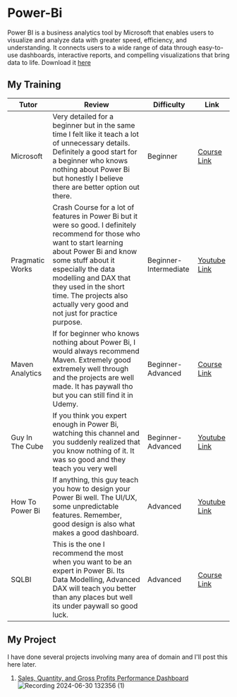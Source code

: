 # Power-Bi
Power BI is a business analytics tool by Microsoft that enables users to visualize and analyze data with greater speed, efficiency, and understanding. It connects users to a wide range of data through easy-to-use dashboards, interactive reports, and compelling visualizations that bring data to life. Download it [here](https://www.microsoft.com/en-us/power-platform/products/power-bi/downloads)

## My Training

| Tutor            | Review                                      | Difficulty | Link                                                   |
|------------------|---------------------------------------------|------------|--------------------------------------------------------|
| Microsoft        | Very detailed for a beginner but in the same time I felt like it teach a lot of unnecessary details. Definitely a good start for a beginner who knows nothing about Power Bi but honestly I believe there are better option out there.            | Beginner     | [Course Link](https://www.coursera.org/professional-certificates/microsoft-power-bi-data-analyst)   |
| Pragmatic Works       | Crash Course for a lot of features in Power Bi but it were so good. I definitely recommend for those who want to start learning about Power Bi and know some stuff about it especially the data modelling and DAX that they used in the short time. The projects also actually very good and not just for practice purpose.     | Beginner-Intermediate    | [Youtube Link](https://www.youtube.com/@PragmaticWorks) |
| Maven Analytics | If for beginner who knows nothing about Power Bi, I would always recommend Maven. Extremely good extremely well through and the projects are well made. It has paywall tho but you can still find it in Udemy.     | Beginner-Advanced     | [Course Link](https://mavenanalytics.io/path/power-bi-specialist)    |
| Guy In The Cube | If you think you expert enough in Power Bi, watching this channel and you suddenly realized that you know nothing of it. It was so good and they teach you very well  | Beginner-Advanced     | [Youtube Link](https://www.youtube.com/@GuyInACube)    |
| How To Power Bi | If anything, this guy teach you how to design your Power Bi well. The UI/UX, some unpredictable features. Remember, good design is also what makes a good dashboard.  | Advanced     | [Youtube Link](https://www.youtube.com/@HowtoPowerBI)    |
| SQLBI | This is the one I recommend the most when you want to be an expert in Power Bi. Its Data Modelling, Advanced DAX will teach you better than any places but well its under paywall so good luck.  | Advanced     | [Course Link](https://www.sqlbi.com/training/)   |

## My Project
I have done several projects involving many area of domain and I'll post this here later.

1. [Sales, Quantity, and Gross Profits Performance Dashboard](https://github.com/marswanttobeanalyst/Sales-Performance-dashboard)
![Recording 2024-06-30 132356 (1)](https://github.com/marswanttobeanalyst/Power-Bi/assets/141108687/4e321e2e-be69-49c3-bc6c-1d233c3eb0e7)
